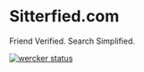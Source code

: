 # Sitterfied.com
Friend Verified. Search Simplified.

[![wercker status](https://app.wercker.com/status/6398d99ef45ab678779b60feae418722/m "wercker status")](https://app.wercker.com/project/bykey/6398d99ef45ab678779b60feae418722)
